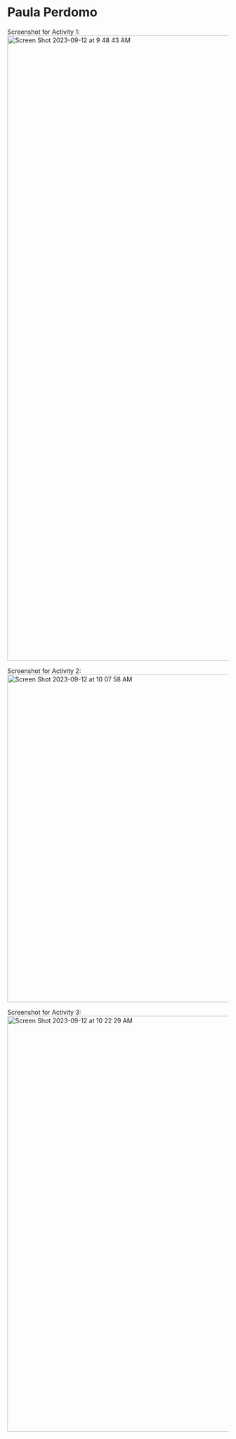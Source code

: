 # Paula Perdomo

Screenshot for Activity 1:
<img width="1420" alt="Screen Shot 2023-09-12 at 9 48 43 AM" src="https://github.com/PaulaPerdomo/ECE444-F2023-Assignment1/assets/57601491/7645b889-cf61-4e7c-9383-872589f37e62">

Screenshot for Activity 2:
<img width="744" alt="Screen Shot 2023-09-12 at 10 07 58 AM" src="https://github.com/PaulaPerdomo/ECE444-F2023-Assignment1/assets/57601491/f5b164fa-748b-4566-b07e-d0a94421532c">

Screenshot for Activity 3:
<img width="944" alt="Screen Shot 2023-09-12 at 10 22 29 AM" src="https://github.com/PaulaPerdomo/ECE444-F2023-Assignment1/assets/57601491/7d5766ed-f063-4eb1-ba73-837663e9095b">


